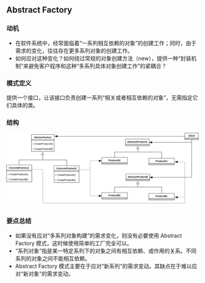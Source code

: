 ## Abstract Factory
### 动机
- 在软件系统中，经常面临着“一系列相互依赖的对象”的创建工作；同时，由于需求的变化，往往存在更多系列对象的创建工作。
- 如何应对这种变化？如何绕过常规的对象创建方法（new），提供一种“封装机制”来避免客户程序和这种“多系列具体对象创建工作”的紧耦合？

### 模式定义
提供一个接口，让该接口负责创建一系列“相关或者相互依赖的对象”，无需指定它们具体的类。

### 结构
<img src='../imgs/abstract-factory.png'>

### 要点总结
- 如果没有应对“多系列对象构建”的需求变化，则没有必要使用 Abstract Factory 模式，这时候使用简单的工厂完全可以。
- “系列对象”指是某一特定系列下的对象之间有相互依赖、或作用的关系。不同系列的对象之间不能相互依赖。
- Abstract Factory 模式主要在于应对“新系列”的需求变动。其缺点在于难以应对“新对象”的需求变动。